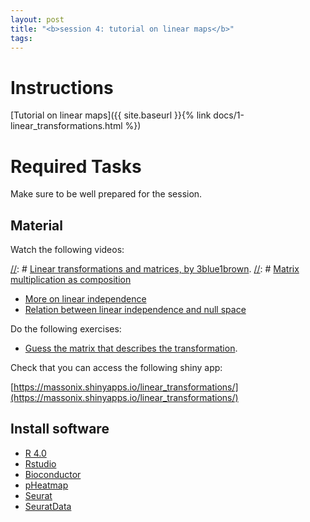 ```yaml
---
layout: post
title: "<b>session 4: tutorial on linear maps</b>"
tags:
---
```


# Instructions

[Tutorial on linear maps]({{ site.baseurl }}{% link docs/1-linear_transformations.html %})


# Required Tasks

Make sure to be well prepared for the session.

## Material

Watch the following videos:

[//]: # (This may be the most platform independent comment)
[//]: # [Linear transformations and matrices, by 3blue1brown](https://www.youtube.com/watch?v=kYB8IZa5AuE&list=PLZHQObOWTQDPD3MizzM2xVFitgF8hE_ab&index=3).
[//]: # [Matrix multiplication as composition](https://www.youtube.com/watch?v=XkY2DOUCWMU)
- [More on linear independence](https://en.khanacademy.org/math/linear-algebra/vectors-and-spaces/linear-independence/v/more-on-linear-independence)
- [Relation between linear independence and null space](https://en.khanacademy.org/math/linear-algebra/vectors-and-spaces/null-column-space/v/null-space-3-relation-to-linear-independence)


Do the following exercises:

- [Guess the matrix that describes the transformation](https://en.khanacademy.org/math/linear-algebra/matrix-transformations/linear-transformations/a/practice-associating-matrices-with-transformations).


Check that you can access the following shiny app:

[https://massonix.shinyapps.io/linear_transformations/](https://massonix.shinyapps.io/linear_transformations/)


## Install software

- [R 4.0](https://cran.r-project.org/doc/manuals/r-devel/R-admin.html)
- [Rstudio](https://rstudio.com/products/rstudio/download/)
- [Bioconductor](https://www.bioconductor.org/install/)
- [pHeatmap](https://cran.r-project.org/web/packages/pheatmap/pheatmap.pdf)
- [Seurat](https://cran.r-project.org/web/packages/Seurat/index.html)
- [SeuratData](https://github.com/satijalab/seurat-data)

